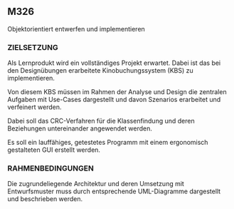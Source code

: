 ## M326

Objektorientiert entwerfen und implementieren



### ZIELSETZUNG

Als Lernprodukt wird ein vollständiges Projekt erwartet. Dabei ist das bei den Designübungen erarbeitete Kinobuchungssystem (KBS) zu implementieren.

Von diesem KBS müssen im Rahmen der Analyse und Design die zentralen Aufgaben mit Use-Cases dargestellt und davon Szenarios erarbeitet und verfeinert werden. 

Dabei soll das CRC-Verfahren für die Klassenfindung und deren Beziehungen untereinander angewendet werden.

Es soll ein lauffähiges, getestetes Programm mit einem ergonomisch gestalteten GUI erstellt werden.


### RAHMENBEDINGUNGEN

Die zugrundeliegende Architektur und deren Umsetzung mit Entwurfsmuster muss durch entsprechende UML-Diagramme dargestellt und beschrieben werden.
